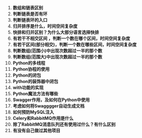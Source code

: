 1. **数组和链表区别**
2. **判断链表是否有环**
3. **判断链表环的入口**
4. **归并排序是什么，时间空间复杂度**
5. **快排和归并区别？为什么大部分语言选择快排**
6. **有若干不相交区间 ，判断一个数在哪个区间，时间空间复杂度**
7. **有若干区间(部分相交)，判断一个数在哪些区间，时间空间复杂度**
8. **判断数组(范围小)中出现次数超过一半的那个数**
9. **判断数组(范围大)中出现次数超过一半的那个数**
10. **Python的多线程**
11. **Python协程的使用**
12. **Python的闭包**
13. **Python的装饰器中闭包**
14. **with功能的实现**
15. **Python魔法方法有哪些**
16. **Swagger作用，及如何在Python中使用**
17. **考虑如何将Swagggger自动生成文档**
18. **如何预防MySQL注入**
19. **Celery和RabbitMQ作用是什么**
20. **除了RabbitMQ消息队列还有使用过什么？有什么区别**
21. **有没有自己做过其他项目**
